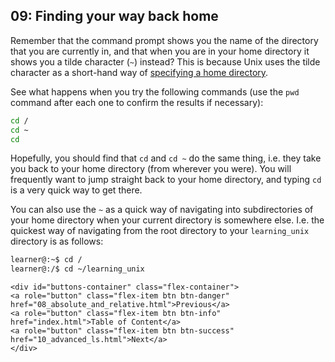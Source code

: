 ## 09: Finding your way back home

Remember that the command prompt shows you the name of the directory that you are currently in, and that when you are in your home directory it shows you a tilde character (`~`) instead? This is because Unix uses the tilde character as a short-hand way of [specifying a home directory][home directory].

See what happens when you try the following commands (use the `pwd` command after each one to confirm the results if necessary):

```bash
cd /
cd ~
cd
```

Hopefully, you should find that `cd` and `cd ~` do the same thing, i.e. they take you back to your home directory (from wherever you were). You will frequently want to jump straight back to your home directory, and typing `cd` is a very quick way to get there.

You can also use the `~` as a quick way of navigating into subdirectories of your home directory when your current directory is somewhere else. I.e. the quickest way of navigating from the root directory to your `learning_unix` directory is as follows:

```bash
learner@:~$ cd /
learner@:/$ cd ~/learning_unix
```
[home directory]: http://en.wikipedia.org/wiki/Tilde#Directories_and_URLs

```{=html}	
<div id="buttons-container" class="flex-container">
<a role="button" class="flex-item btn btn-danger" href="08_absolute_and_relative.html">Previous</a> 
<a role="button" class="flex-item btn btn-info" href="index.html">Table of Content</a> 
<a role="button" class="flex-item btn btn-success" href="10_advanced_ls.html">Next</a>
</div>
```